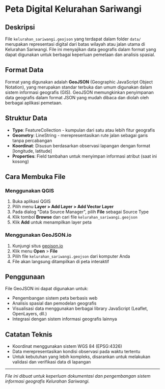 # Peta Digital Kelurahan Sariwangi

## Deskripsi
File `kelurahan_sariwangi.geojson` yang terdapat dalam folder `data/` merupakan representasi digital dari batas wilayah atau jalan utama di Kelurahan Sariwangi. File ini menyajikan data geografis dalam format yang dapat digunakan untuk berbagai keperluan pemetaan dan analisis spasial.

## Format Data
Format yang digunakan adalah **GeoJSON** (Geographic JavaScript Object Notation), yang merupakan standar terbuka dan umum digunakan dalam sistem informasi geografis (GIS). GeoJSON memungkinkan penyimpanan data geografis dalam format JSON yang mudah dibaca dan diolah oleh berbagai aplikasi pemetaan.

## Struktur Data
- **Type**: FeatureCollection - kumpulan dari satu atau lebih fitur geografis
- **Geometry**: LineString - merepresentasikan rute jalan sebagai garis tanpa percabangan
- **Koordinat**: Disusun berdasarkan observasi lapangan dengan format [longitude, latitude]
- **Properties**: Field tambahan untuk menyimpan informasi atribut (saat ini kosong)

## Cara Membuka File

### Menggunakan QGIS
1. Buka aplikasi QGIS
2. Pilih menu **Layer > Add Layer > Add Vector Layer**
3. Pada dialog "Data Source Manager", pilih **File** sebagai Source Type
4. Klik tombol **Browse** dan cari file `kelurahan_sariwangi.geojson`
5. Klik **Add** untuk menampilkan layer peta

### Menggunakan GeoJSON.io
1. Kunjungi situs [geojson.io](https://geojson.io)
2. Klik menu **Open** > **File**
3. Pilih file `kelurahan_sariwangi.geojson` dari komputer Anda
4. File akan langsung ditampilkan di peta interaktif

## Penggunaan
File GeoJSON ini dapat digunakan untuk:
- Pengembangan sistem peta berbasis web
- Analisis spasial dan pemodelan geografis
- Visualisasi data menggunakan berbagai library JavaScript (Leaflet, OpenLayers, dll.)
- Integrasi dengan sistem informasi geografis lainnya

## Catatan Teknis
- Koordinat menggunakan sistem WGS 84 (EPSG:4326)
- Data merepresentasikan kondisi observasi pada waktu tertentu
- Untuk kebutuhan yang lebih kompleks, disarankan untuk melakukan validasi dan verifikasi data di lapangan

---

*File ini dibuat untuk keperluan dokumentasi dan pengembangan sistem informasi geografis Kelurahan Sariwangi.*
